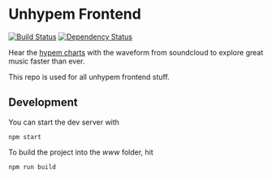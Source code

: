 # Unhypem Frontend

[![Build Status](https://img.shields.io/travis/feedm3/unhypem-frontend.svg?style=flat-square)](https://travis-ci.org/feedm3/unhypem-frontend)
[![Dependency Status](https://dependencyci.com/github/feedm3/unhypem-frontend/badge)](https://dependencyci.com/github/feedm3/unhypem-frontend)

Hear the [hypem charts](http://hypem.com/popular) with the waveform from soundcloud to explore great music faster than ever.

This repo is used for all unhypem frontend stuff.

## Development

You can start the dev server with
```
npm start
```

To build the project into the _www_ folder, hit
```
npm run build
```
